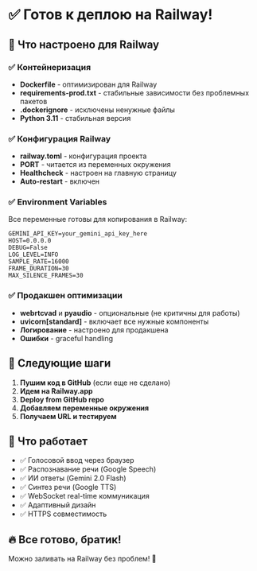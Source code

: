 # ✅ Готов к деплою на Railway!

## 🎯 Что настроено для Railway

### ✅ Контейнеризация
- **Dockerfile** - оптимизирован для Railway
- **requirements-prod.txt** - стабильные зависимости без проблемных пакетов
- **.dockerignore** - исключены ненужные файлы
- **Python 3.11** - стабильная версия

### ✅ Конфигурация Railway
- **railway.toml** - конфигурация проекта
- **PORT** - читается из переменных окружения
- **Healthcheck** - настроен на главную страницу
- **Auto-restart** - включен

### ✅ Environment Variables
Все переменные готовы для копирования в Railway:
```
GEMINI_API_KEY=your_gemini_api_key_here
HOST=0.0.0.0
DEBUG=False
LOG_LEVEL=INFO
SAMPLE_RATE=16000
FRAME_DURATION=30
MAX_SILENCE_FRAMES=30
```

### ✅ Продакшен оптимизации
- **webrtcvad** и **pyaudio** - опциональные (не критичны для работы)
- **uvicorn[standard]** - включает все нужные компоненты
- **Логирование** - настроено для продакшена
- **Ошибки** - graceful handling

## 🚀 Следующие шаги

1. **Пушим код в GitHub** (если еще не сделано)
2. **Идем на Railway.app**
3. **Deploy from GitHub repo**
4. **Добавляем переменные окружения**
5. **Получаем URL и тестируем**

## 🎉 Что работает

- ✅ Голосовой ввод через браузер
- ✅ Распознавание речи (Google Speech)
- ✅ ИИ ответы (Gemini 2.0 Flash)
- ✅ Синтез речи (Google TTS)
- ✅ WebSocket real-time коммуникация
- ✅ Адаптивный дизайн
- ✅ HTTPS совместимость

## 🔥 Все готово, братик!

Можно заливать на Railway без проблем! 🚀 